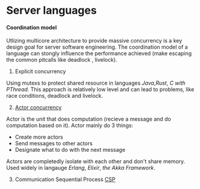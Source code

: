 # Server languages

#### Coordination model
Utlizing multicore architecture to provide massive concurrency is a key design goal for server software engineering.
The coordination model of a language can stongly influence the performance achieved (make escaping the common pitcalls like deadlock , livelock).

1. Explicit concurrency

Using mutexs to protect shared resource in languages *Java*,*Rust*, *C with PThread*. This approach is relatively low level and can lead to problems, like race conditions, deadlock and livelock. 

2. [Actor concurrency][Actor Model]

Actor is the unit that does computation (recieve a message and do computation based on it). 
Actor mainly do 3 things:
* Create more actors
* Send messages to other actors
* Designate what to do with the next message

Actors are completedly isolate with each other and don't share memory. Used widely in langauge *Erlang*, *Elixir*, *the Akka Framework*.

3. Communication Sequential Process [CSP][CSP]




[Actor Model]: https://www.brianstorti.com/the-actor-model/
[CSP]:https://arild.github.io/csp-presentation/#11